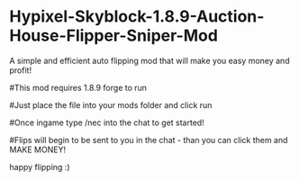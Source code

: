 # Hypixel-Skyblock-1.8.9-Auction-House-Flipper-Sniper-Mod
A simple and efficient auto flipping mod that will make you easy money and profit!


#This mod requires 1.8.9 forge to run 

#Just place the file into your mods folder and click run

#Once ingame type /nec into the chat to get started!

#Flips will begin to be sent to you in the chat - than you can click them and MAKE MONEY!

happy flipping :)
